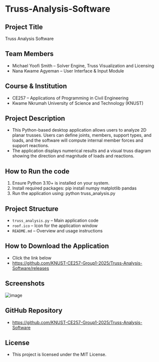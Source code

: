# Truss-Analysis-Software

## Project Title
Truss Analysis Software

## Team Members
- Michael Yoofi Smith – Solver Engine, Truss Visualization and Licensing
- Nana Kwame Agyeman – User Interface & Input Module

## Course & Institution
- CE257 – Applications of Programming in Civil Engineering
- Kwame Nkrumah University of Science and Technology (KNUST)

## Project Description
- This Python-based desktop application allows users to analyze 2D planar trusses. Users can define joints, members, support types, and loads, and the software will compute internal member forces and support reactions. 
- The application displays numerical results and a visual truss diagram showing the direction and magnitude of loads and reactions.

## How to Run the code 
1. Ensure Python 3.10+ is installed on your system.
2. Install required packages:
   pip install numpy matplotlib pandas
3. Run the application using:
   python truss_analysis.py

## Project Structure
- `truss_analysis.py` – Main application code
- `roof.ico` – Icon for the application window
- `README.md` – Overview and usage instructions

## How to Download the Application
- Click the link below
- https://github.com/KNUST-CE257-Group1-2025/Truss-Analysis-Software/releases

## Screenshots
![image](https://github.com/user-attachments/assets/56970ed5-c0b2-4804-b934-492fa0f29e3a)

## GitHub Repository
- https://github.com/KNUST-CE257-Group1-2025/Truss-Analysis-Software

## License
- This project is licensed under the MIT License.
